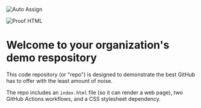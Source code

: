 ![Auto Assign](https://github.com/TableLog/demo-repository/actions/workflows/auto-assign.yml/badge.svg)

![Proof HTML](https://github.com/TableLog/demo-repository/actions/workflows/proof-html.yml/badge.svg)

# Welcome to your organization's demo respository
This code repository (or "repo") is designed to demonstrate the best GitHub has to offer with the least amount of noise.

The repo includes an `index.html` file (so it can render a web page), two GitHub Actions workflows, and a CSS stylesheet dependency.
